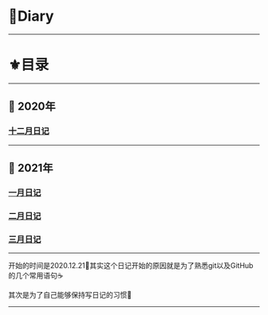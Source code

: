 # :book:Diary

---

# :fleur_de_lis:目录

---

## :diamond_shape_with_a_dot_inside: 2020年

### [十二月日记](./2020年/2020年12月.md)

---

## :diamond_shape_with_a_dot_inside: 2021年

### [一月日记](./2021年/2021年1月.md)

### [二月日记](./2021年/2021年2月.md)

### [三月日记](./2021年/2021年3月.md)

---

开始的时间是2020.12.21:cactus:其实这个日记开始的原因就是为了熟悉git以及GitHub的几个常用语句:coffee:

其次是为了自己能够保持写日记的习惯:dizzy:

---

